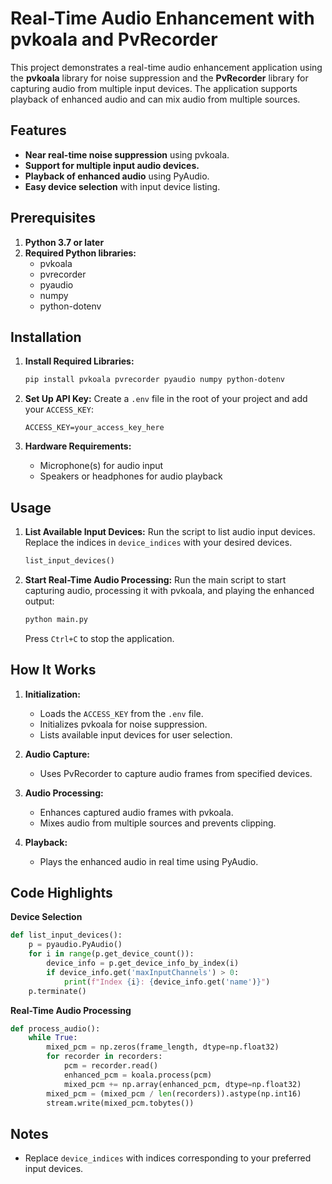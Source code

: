 # Real-Time Audio Enhancement with pvkoala and PvRecorder

This project demonstrates a real-time audio enhancement application using the **pvkoala** library for noise suppression and the **PvRecorder** library for capturing audio from multiple input devices. The application supports playback of enhanced audio and can mix audio from multiple sources.

## Features
- **Near real-time noise suppression** using pvkoala.
- **Support for multiple input audio devices.**
- **Playback of enhanced audio** using PyAudio.
- **Easy device selection** with input device listing.

## Prerequisites
1. **Python 3.7 or later**
2. **Required Python libraries:**
   - pvkoala
   - pvrecorder
   - pyaudio
   - numpy
   - python-dotenv

## Installation

1. **Install Required Libraries:**
   ```bash
   pip install pvkoala pvrecorder pyaudio numpy python-dotenv
   ```

2. **Set Up API Key:**
   Create a `.env` file in the root of your project and add your `ACCESS_KEY`:
   ```
   ACCESS_KEY=your_access_key_here
   ```

3. **Hardware Requirements:**
   - Microphone(s) for audio input
   - Speakers or headphones for audio playback

## Usage

1. **List Available Input Devices:**
   Run the script to list audio input devices. Replace the indices in `device_indices` with your desired devices.
   ```python
   list_input_devices()
   ```

2. **Start Real-Time Audio Processing:**
   Run the main script to start capturing audio, processing it with pvkoala, and playing the enhanced output:
   ```bash
   python main.py
   ```
   Press `Ctrl+C` to stop the application.

## How It Works

1. **Initialization:**
   - Loads the `ACCESS_KEY` from the `.env` file.
   - Initializes pvkoala for noise suppression.
   - Lists available input devices for user selection.

2. **Audio Capture:**
   - Uses PvRecorder to capture audio frames from specified devices.

3. **Audio Processing:**
   - Enhances captured audio frames with pvkoala.
   - Mixes audio from multiple sources and prevents clipping.

4. **Playback:**
   - Plays the enhanced audio in real time using PyAudio.

## Code Highlights

**Device Selection**
```python
def list_input_devices():
    p = pyaudio.PyAudio()
    for i in range(p.get_device_count()):
        device_info = p.get_device_info_by_index(i)
        if device_info.get('maxInputChannels') > 0:
            print(f"Index {i}: {device_info.get('name')}")
    p.terminate()
```

**Real-Time Audio Processing**
```python
def process_audio():
    while True:
        mixed_pcm = np.zeros(frame_length, dtype=np.float32)
        for recorder in recorders:
            pcm = recorder.read()
            enhanced_pcm = koala.process(pcm)
            mixed_pcm += np.array(enhanced_pcm, dtype=np.float32)
        mixed_pcm = (mixed_pcm / len(recorders)).astype(np.int16)
        stream.write(mixed_pcm.tobytes())
```

## Notes
- Replace `device_indices` with indices corresponding to your preferred input devices.